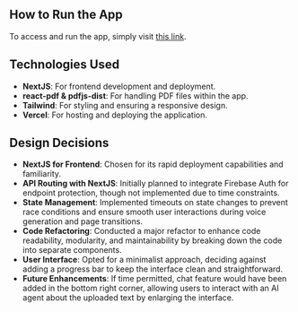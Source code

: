## How to Run the App
To access and run the app, simply visit [this link](https://playai-interview.vercel.app/).

## Technologies Used
- **NextJS**: For frontend development and deployment.
- **react-pdf & pdfjs-dist**: For handling PDF files within the app.
- **Tailwind**: For styling and ensuring a responsive design.
- **Vercel**: For hosting and deploying the application.

## Design Decisions
- **NextJS for Frontend**: Chosen for its rapid deployment capabilities and familiarity.
- **API Routing with NextJS**: Initially planned to integrate Firebase Auth for endpoint protection, though not implemented due to time constraints.
- **State Management**: Implemented timeouts on state changes to prevent race conditions and ensure smooth user interactions during voice generation and page transitions.
- **Code Refactoring**: Conducted a major refactor to enhance code readability, modularity, and maintainability by breaking down the code into separate components.
- **User Interface**: Opted for a minimalist approach, deciding against adding a progress bar to keep the interface clean and straightforward.
- **Future Enhancements**: If time permitted, chat feature would have been added in the bottom right corner, allowing users to interact with an AI agent about the uploaded text by enlarging the interface.
